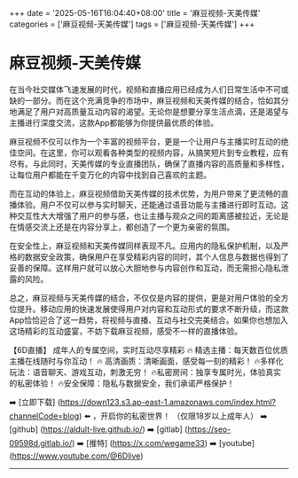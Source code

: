 +++
date = '2025-05-16T16:04:40+08:00'
title = '麻豆视频-天美传媒'
categories = ['麻豆视频-天美传媒']
tags = ['麻豆视频-天美传媒']
+++

# 麻豆视频-天美传媒

在当今社交媒体飞速发展的时代，视频和直播应用已经成为人们日常生活中不可或缺的一部分。而在这个充满竞争的市场中，麻豆视频和天美传媒的结合，恰如其分地满足了用户对高质量互动内容的渴望。无论你是想要分享生活点滴，还是渴望与主播进行深度交流，这款App都能够为你提供最优质的体验。

麻豆视频不仅可以作为一个丰富的视频平台，更是一个让用户与主播实时互动的绝佳空间。在这里，你可以观看各种类型的视频内容，从搞笑短片到专业教程，应有尽有。与此同时，天美传媒的专业直播团队，确保了直播内容的高质量和多样性，让每位用户都能在千变万化的内容中找到自己喜欢的主题。

而在互动的体验上，麻豆视频借助天美传媒的技术优势，为用户带来了更流畅的直播体验。用户不仅可以参与实时聊天，还能通过语音功能与主播进行即时互动。这种交互性大大增强了用户的参与感，也让主播与观众之间的距离感被拉近，无论是在情感交流上还是在内容分享上，都创造了一个更为亲密的氛围。

在安全性上，麻豆视频和天美传媒同样表现不凡。应用内的隐私保护机制，以及严格的数据安全政策，确保用户在享受精彩内容的同时，其个人信息与数据也得到了妥善的保障。这样用户就可以放心大胆地参与内容创作和互动，而无需担心隐私泄露的风险。

总之，麻豆视频与天美传媒的结合，不仅仅是内容的提供，更是对用户体验的全方位提升。移动应用的快速发展使得用户对内容和互动形式的要求不断升级，而这款App恰恰迎合了这一趋势，将视频与直播、互动与社交完美结合。如果你也想加入这场精彩的互动盛宴，不妨下载麻豆视频，感受不一样的直播体验。

【6D直播】
成年人的专属空间，实时互动尽享精彩
🔥 精选主播：每天数百位优质主播在线随时与你互动！
🔥 高清画质：清晰画面，感受每一刻的精彩！
🔥多样化玩法：语音聊天、游戏互动，刺激无穷！
🔥私密房间：独享专属时光，体验真实的私密体验！
🔥安全保障：隐私与数据安全，我们承诺严格保护！

➡️ [立即下载] (https://down123.s3.ap-east-1.amazonaws.com/index.html?channelCode=blog) ⬅️ ，开启你的私密世界！
（仅限18岁以上成年人）
➡️ [github] (https://aldult-live.github.io/)
➡️ [gitlab] (https://seo-09598d.gitlab.io/)
➡️ [推特] (https://x.com/wegame33)
➡️ [youtube] (https://www.youtube.com/@6Dlive)

---
